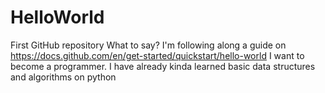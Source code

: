 # HelloWorld
First GitHub repository
What to say? I'm following along a guide on https://docs.github.com/en/get-started/quickstart/hello-world
I want to become a programmer.
I have already kinda learned basic data structures and algorithms on python
